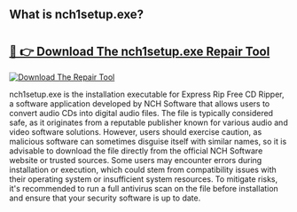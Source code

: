 ## What is nch1setup.exe? 

# <h2><a href="https://exedetect.com/download.php?nch1setup.exe">🔗 👉 Download The nch1setup.exe Repair Tool</a></h2>

[![Download The Repair Tool](https://exedetect.com/download-button.jpg)](https://exedetect.com/download.php?nch1setup.exe)

nch1setup.exe is the installation executable for Express Rip Free CD Ripper, a software application developed by NCH Software that allows users to convert audio CDs into digital audio files. The file is typically considered safe, as it originates from a reputable publisher known for various audio and video software solutions. However, users should exercise caution, as malicious software can sometimes disguise itself with similar names, so it is advisable to download the file directly from the official NCH Software website or trusted sources. Some users may encounter errors during installation or execution, which could stem from compatibility issues with their operating system or insufficient system resources. To mitigate risks, it's recommended to run a full antivirus scan on the file before installation and ensure that your security software is up to date.